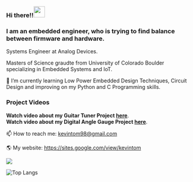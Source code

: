 ### Hi there!!<img src="https://raw.githubusercontent.com/MartinHeinz/MartinHeinz/master/wave.gif" width="30px">  

### I am an embedded engineer, who is trying to find balance between firmware and hardware.

Systems Engineer at Analog Devices.

Masters of Science graudte from University of Colorado Boulder specializing in Embedded Systems and IoT.

🌱 I’m currently learning Low Power Embedded Design Techniques, Circuit Design and improving on my Python and C Programming skills.

### Project Videos  
**Watch video about my Guitar Tuner Project [here](https://cutt.ly/YIftOIe)**.  
**Watch video about my Digital Angle Gauge Project [here](https://cutt.ly/bIftGs0)**. 


📫 How to reach me: kevintom98@gmail.com

🌎 My website: https://sites.google.com/view/kevintom

![](https://komarev.com/ghpvc/?username=kevintom98)

![Top Langs](https://github-readme-stats.vercel.app/api/top-langs/?username=kevintom98&layout=compact)
